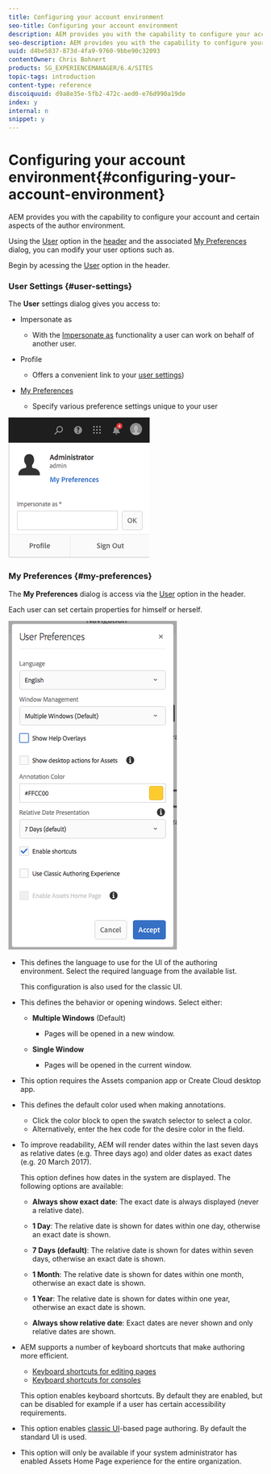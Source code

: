 ```yaml
---
title: Configuring your account environment
seo-title: Configuring your account environment
description: AEM provides you with the capability to configure your account and certain aspects of the author environment
seo-description: AEM provides you with the capability to configure your account and certain aspects of the author environment
uuid: d4be5837-873d-4fa9-9760-9bbe90c32093
contentOwner: Chris Bohnert
products: SG_EXPERIENCEMANAGER/6.4/SITES
topic-tags: introduction
content-type: reference
discoiquuid: d9a8e35e-5fb2-472c-aed0-e76d990a19de
index: y
internal: n
snippet: y
---
```


# Configuring your account environment{#configuring-your-account-environment}

AEM provides you with the capability to configure your account and certain aspects of the author environment.

Using the [User](../../../sites/authoring/using/user-properties.md#main-pars-title-3) option in the [header](../../../sites/authoring/using/basic-handling.md#main-pars-title-21) and the associated [My Preferences](#userpreferences) dialog, you can modify your user options such as.

Begin by acessing the [User](../../../sites/authoring/using/user-properties.md#main-pars-title-3) option in the header.

### User Settings {#user-settings}

The **User** settings dialog gives you access to:

* Impersonate as

    * With the [Impersonate as](../../../sites/administering/using/security.md#main-pars-title-23) functionality a user can work on behalf of another user.

* Profile

    * Offers a convenient link to your [user settings](../../../sites/administering/using/security.md))

* [My Preferences](../../../sites/authoring/using/user-properties.md#main-pars-title-2)

    * Specify various preference settings unique to your user

![](assets/screen_shot_2018-03-20at103808.png)

### My Preferences {#my-preferences}

The **My Preferences** dialog is access via the [User](../../../sites/authoring/using/user-properties.md#main-pars-title-3) option in the header.

Each user can set certain properties for himself or herself.

![](assets/screen_shot_2018-03-20at102118.png)

* This defines the language to use for the UI of the authoring environment. Select the required language from the available list.

  This configuration is also used for the classic UI.

* This defines the behavior or opening windows. Select either:

    * **Multiple Windows** (Default)

        * Pages will be opened in a new window.

    * **Single Window**

        * Pages will be opened in the current window.

* This option requires the Assets companion app or Create Cloud desktop app.
* This defines the default color used when making annotations.

    * Click the color block to open the swatch selector to select a color.
    * Alternatively, enter the hex code for the desire color in the field.

* To improve readability, AEM will render dates within the last seven days as relative dates (e.g. Three days ago) and older dates as exact dates (e.g. 20 March 2017).

  This option defines how dates in the system are displayed. The following options are available:

    * **Always show exact date**: The exact date is always displayed (never a relative date).
    * **1 Day**: The relative date is shown for dates within one day, otherwise an exact date is shown.  
    
    * **7 Days (default)**: The relative date is shown for dates within seven days, otherwise an exact date is shown.  
    
    * **1 Month**: The relative date is shown for dates within one month, otherwise an exact date is shown.  
    
    * **1 Year**: The relative date is shown for dates within one year, otherwise an exact date is shown.  
    
    * **Always show relative date**: Exact dates are never shown and only relative dates are shown.

* AEM supports a number of keyboard shortcuts that make authoring more efficient.

    * [Keyboard shortcuts for editing pages](../../../sites/authoring/using/page-authoring-keyboard-shortcuts.md)
    * [Keyboard shortcuts for consoles](../../../sites/authoring/using/keyboard-shortcuts.md)

  This option enables keyboard shortcuts. By default they are enabled, but can be disabled for example if a user has certain accessibility requirements.

* This option enables [classic UI](/sites/classic-ui-authoring/user-guide)-based page authoring. By default the standard UI is used.  

* This option will only be available if your system administrator has enabled Assets Home Page experience for the entire organization.

